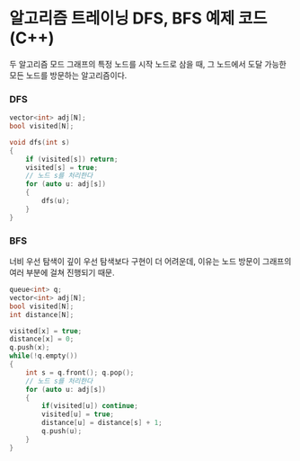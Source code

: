 # 알고리즘 트레이닝 DFS, BFS 예제 코드(C++)



두 알고리즘 모드 그래프의 특정 노드를 시작 노드로 삼을 때, 그 노드에서 도달 가능한 모든 노드를 방문하는 알고리즘이다.



### DFS

```c++
vector<int> adj[N];
bool visited[N];

void dfs(int s)
{
    if (visited[s]) return;
    visited[s] = true;
    // 노드 s를 처리한다
    for (auto u: adj[s])
    {
        dfs(u);
    }
}
```



### BFS

너비 우선 탐색이 깊이 우선 탐색보다 구현이 더 어려운데, 이유는 노드 방문이 그래프의 여러 부분에 걸쳐 진행되기 때문.

```c++
queue<int> q;
vector<int> adj[N];
bool visited[N];
int distance[N];

visited[x] = true;
distance[x] = 0;
q.push(x);
while(!q.empty())
{
    int s = q.front(); q.pop();
    // 노드 s를 처리한다
    for (auto u: adj[s])
    {
        if(visited[u]) continue;
        visited[u] = true;
        distance[u] = distance[s] + 1;
        q.push(u);
    }
}
```

